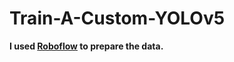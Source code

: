 # Train-A-Custom-YOLOv5

**I used [Roboflow](https://roboflow.com/?ref=ultralytics) to prepare the data.**
